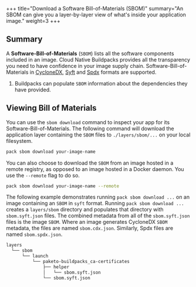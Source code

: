 +++
title="Download a Software Bill-of-Materials (SBOM)"
summary="An SBOM can give you a layer-by-layer view of what's inside your application image."
weight=3
+++

## Summary

A **Software-Bill-of-Materials** (`SBOM`) lists all the software components included in an image.  Cloud Native Buildpacks provides all the transparency you need to have confidence in your image supply chain.  Software-Bill-of-Materials in [CycloneDX](https://cyclonedx.org/), [Syft](https://github.com/anchore/syft) and [Spdx](https://spdx.dev/) formats are supported.

1. Buildpacks can populate `SBOM` information about the dependencies they have provided.

## Viewing Bill of Materials

You can use the `sbom download` command to inspect your app for its Software-Bill-of-Materials. The following command will download the application layer containing the `SBOM` files to `./layers/sbom/...` on your local filesystem.

```bash
pack sbom download your-image-name
```

You can also choose to download the `SBOM` from an image hosted in a remote registry, as opposed to an image hosted in a Docker daemon. You use the `--remote` flag to do so.

```bash
pack sbom download your-image-name --remote
```

The following example demonstrates  running `pack sbom download ...` on an image containing an `SBOM` in  `syft` format.  Running `pack sbom download ...` creates a `layers/sbom` directory and populates that directory with `sbom.syft.json` files.  The combined metadata from all of the `sbom.syft.json` files is the image `SBOM`. Where an image generates CycloneDX `SBOM` metadata, the files are named `sbom.cdx.json`. Similarly, Spdx files are named `sbom.spdx.json`.

```bash
layers
  └── sbom
      └── launch
          └── paketo-buildpacks_ca-certificates
              ├── helper
              │   └── sbom.syft.json
              └── sbom.syft.json
```
